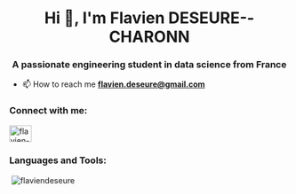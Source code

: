 <h1 align="center">Hi 👋, I'm Flavien DESEURE--CHARONN</h1>
<h3 align="center">A passionate engineering student in data science from France</h3>

- 📫 How to reach me **flavien.deseure@gmail.com**

<h3 align="left">Connect with me:</h3>
<p align="left">
<a href="https://linkedin.com/in/flavien-deseure--charron" target="blank"><img align="center" src="https://raw.githubusercontent.com/rahuldkjain/github-profile-readme-generator/master/src/images/icons/Social/linked-in-alt.svg" alt="flavien-deseure--charron" height="30" width="40" /></a>
</p>

<h3 align="left">Languages and Tools:</h3>
<p>&nbsp;<img align="center" src="https://github-readme-stats.vercel.app/api?username=flaviendeseure&show_icons=true&locale=en" alt="flaviendeseure" /></p>
